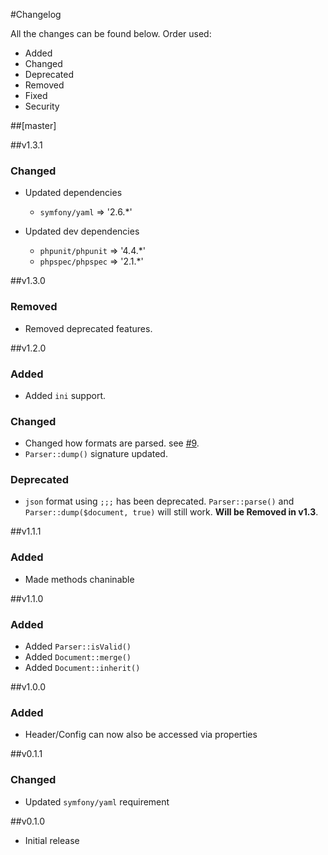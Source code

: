 #Changelog

All the changes can be found below. Order used:
 - Added
 - Changed
 - Deprecated
 - Removed
 - Fixed
 - Security

##[master]

##v1.3.1

### Changed
 - Updated dependencies
   - `symfony/yaml` => '2.6.*'

 - Updated dev dependencies
   - `phpunit/phpunit` => '4.4.*'
   - `phpspec/phpspec` => '2.1.*'

##v1.3.0

### Removed
 - Removed deprecated features.

##v1.2.0

### Added
 - Added `ini` support.

### Changed
- Changed how formats are parsed. see [#9](./issues/9).
- `Parser::dump()` signature updated.

### Deprecated
- `json` format using `;;;` has been deprecated. `Parser::parse()` and `Parser::dump($document, true)` will still work. **Will be Removed in v1.3**.


##v1.1.1

### Added
- Made methods chaninable

##v1.1.0

### Added
 - Added `Parser::isValid()`
 - Added `Document::merge()`
 - Added `Document::inherit()`

##v1.0.0

### Added
 - Header/Config can now also be accessed via properties

##v0.1.1

### Changed
 - Updated `symfony/yaml` requirement

##v0.1.0
- Initial release
